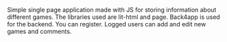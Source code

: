 Simple single page application made with JS for storing information about different games. The libraries used are lit-html and page. Back4app is used for the backend. You can register. Logged users can add and edit new games and comments.

